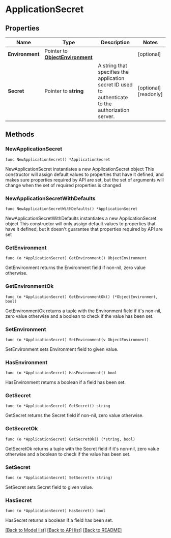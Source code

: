 # ApplicationSecret

## Properties

Name | Type | Description | Notes
------------ | ------------- | ------------- | -------------
**Environment** | Pointer to [**ObjectEnvironment**](ObjectEnvironment.md) |  | [optional] 
**Secret** | Pointer to **string** | A string that specifies the application secret ID used to authenticate to the authorization server. | [optional] [readonly] 

## Methods

### NewApplicationSecret

`func NewApplicationSecret() *ApplicationSecret`

NewApplicationSecret instantiates a new ApplicationSecret object
This constructor will assign default values to properties that have it defined,
and makes sure properties required by API are set, but the set of arguments
will change when the set of required properties is changed

### NewApplicationSecretWithDefaults

`func NewApplicationSecretWithDefaults() *ApplicationSecret`

NewApplicationSecretWithDefaults instantiates a new ApplicationSecret object
This constructor will only assign default values to properties that have it defined,
but it doesn't guarantee that properties required by API are set

### GetEnvironment

`func (o *ApplicationSecret) GetEnvironment() ObjectEnvironment`

GetEnvironment returns the Environment field if non-nil, zero value otherwise.

### GetEnvironmentOk

`func (o *ApplicationSecret) GetEnvironmentOk() (*ObjectEnvironment, bool)`

GetEnvironmentOk returns a tuple with the Environment field if it's non-nil, zero value otherwise
and a boolean to check if the value has been set.

### SetEnvironment

`func (o *ApplicationSecret) SetEnvironment(v ObjectEnvironment)`

SetEnvironment sets Environment field to given value.

### HasEnvironment

`func (o *ApplicationSecret) HasEnvironment() bool`

HasEnvironment returns a boolean if a field has been set.

### GetSecret

`func (o *ApplicationSecret) GetSecret() string`

GetSecret returns the Secret field if non-nil, zero value otherwise.

### GetSecretOk

`func (o *ApplicationSecret) GetSecretOk() (*string, bool)`

GetSecretOk returns a tuple with the Secret field if it's non-nil, zero value otherwise
and a boolean to check if the value has been set.

### SetSecret

`func (o *ApplicationSecret) SetSecret(v string)`

SetSecret sets Secret field to given value.

### HasSecret

`func (o *ApplicationSecret) HasSecret() bool`

HasSecret returns a boolean if a field has been set.


[[Back to Model list]](../README.md#documentation-for-models) [[Back to API list]](../README.md#documentation-for-api-endpoints) [[Back to README]](../README.md)


